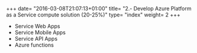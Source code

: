 +++
date= "2016-03-08T21:07:13+01:00"
title= "2.- Develop Azure Platform as a Service compute solution (20-25%)"
type= "index"
weight= 2
+++

+ Service Web Apps
+ Service Mobile Apps
+ Service API Apps
+ Azure functions
